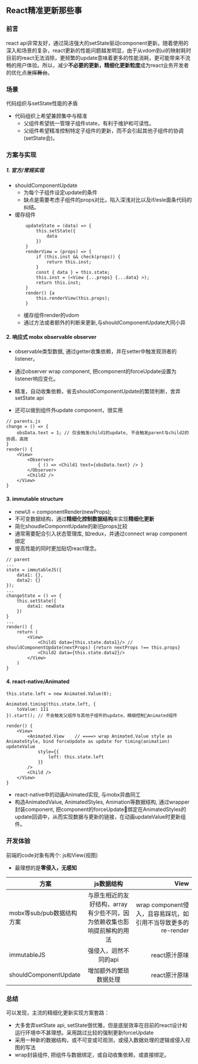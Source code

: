 ## React精准更新那些事

### 前言
react api非常友好，通过简洁强大的setState驱动component更新。随着使用的深入和场景的复杂，react更新的性能问题越发明显，由于从vdom到ui的映射耗时目前的react无法消除，更频繁的update意味着更多的性能消耗，更可能带来不流畅的用户体验。所以，减少**不必要的更新，精细化更新粒度**成为react业务开发者的优化点~~发挥舞台~~。

### 场景
代码组织与setState性能的矛盾
* 代码组织上希望兼顾集中与精准
    * 父组件希望统一管理子组件state，有利于维护和可读性。
    * 父组件希望精准控制特定子组件的更新，而不会引起其他子组件的协调(setState会)。

### 方案与实现

##### 1. 官方/常规实现
* shouldComponentUpdate
    * 为每个子组件设定update的条件
    * 缺点是需要考虑子组件的props对比，陷入深浅对比以及if/esle面条代码的纠结。
* 缓存组件
    ```
        updateState = (data) => {
            this.setState({
                data
            })
        }
        renderView = (props) => {
            if (this.inst && check(props)) {
                return this.inst;
            }
            const { data } = this.state;
            this.inst = (<View {...props} {...data} >);
            return this.inst;
        }
        render() {a
            this.renderView(this.props);
        }
    ```
    * 缓存组件render的vdom
    * 通过方法或者额外的判断来更新,与shouldComponentUpdate大同小异

#### 2. 响应式 mobx observable observer

* observable类型数据, 通过getter收集依赖，并在setter中触发观测者的listener。

* 通过observer wrap component, 把component的forceUpdate设置为listener响应变化。

* 精准，自动收集依赖，省去shouldComponentUpdate的繁琐判断，舍弃setState api
* 还可以做到组件外update component，很实用

```
// parents.js
change = () => {
    obsData.text = 1; // 仅会触发child1的update, 不会触发parent与child2的协调，高效
}
render() {
    <View>
        <Observer>
            { () => <Child1 text={obsData.text} /> }
        </Observer>
        <Child2 />
    </View>
}
```

#### 3. immutable structure
* newUI = componentRender(newProps);
* 不可变数据结构，通过**精细化控制数据结构**来实现**精细化更新**
* 简化shoudleComponntUpdate的新旧props比较
* 通常需要配合引入状态管理库, 如redux，并通过connect wrap component绑定
* 提高性能的同时更加贴切react理念。

```
// parent
...
state = immutableJS({
    data1: {},
    data2: {}
});
...
changeState = () => {
    this.setState({
        data1: newData
    })
}
...
render() {
    return (
        <View>
            <Child1 data={this.state.data1}/> // shouldComponentUpdate(nextProps) {return nextProps !== this.props}
            <Child2 data={this.state.data2}/>
        </View>
    )
}

```

#### 4. react-native/Animated

```
this.state.left = new Animated.Value(0); 

Animated.timing(this.state.left, {
    toValue: 111
}).start(); // 不会触发父组件与其他子组件的update，精细控制Animated组件

render() {
    <View>
        <Animated.View    // ====> wrap Animated.Value style as AnimateStyle, bind forceUpdate as update for timing(animation) updateValue
            style={{
                left: this.state.left
            }}
        />
        <Child />
    </View>
}

```
* react-native中的动画Animated实现, 与mobx异曲同工
* 构造AnimatedValue, AnimatedStyles, Animation等数据结构, 通过wrapper封装component, 把component的forceUpdate绑定在AnimatedStyles的update回调中，从而实现数据与更新的链接，在动画updateValue时更新组件。

### 开发体验

前端的code对象有两个: js和View(视图)
* 最理想的是**零侵入，无感知**

| 方案       | js数据结构        | View |
| ------------- |:-------------:| -----:|
| mobx等sub/pub数据结构方案     | 与原生相近的友好结构，array有少些不同，因为依赖收集也影响提前解构的用法  | wrap component侵入，且容易踩坑，如引用不当导致更多的re-render |
| immutableJS      | 强侵入，迥然不同的api      | react原汁原味 |
| shouldComponentUpdate | 增加额外的繁琐数据处理      |  react原汁原味 |



### 总结
可以发现，主流的精细化更新实现方案套路：
* 大多舍弃setState api, setState很优雅，但是底层效率在目前的react设计和运行环境中不甚理想。采用跳过比较的强制更新forceUpdate
* 采用一种新的数据结构，或不可变或可观测，或侵入数据处理的逻辑或侵入视图的写法
* wrap封装组件, 把组件与数据绑定，或自动收集依赖，或直接绑定。
